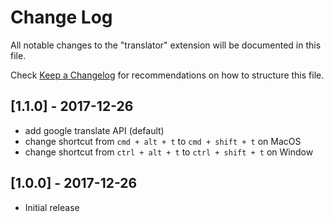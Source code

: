 # Change Log
All notable changes to the "translator" extension will be documented in this file.

Check [Keep a Changelog](http://keepachangelog.com/) for recommendations on how to structure this file.

## [1.1.0] - 2017-12-26
- add google translate API (default)
- change shortcut from `cmd + alt + t` to `cmd + shift + t` on MacOS
- change shortcut from `ctrl + alt + t` to `ctrl + shift + t` on Window

## [1.0.0] - 2017-12-26
- Initial release